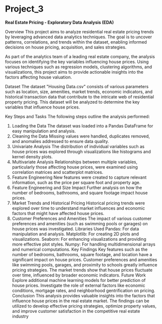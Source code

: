 # Project_3
**Real Estate Pricing - Exploratory Data Analysis (EDA)**

Overview
This project aims to analyze residential real estate pricing trends by leveraging advanced data analytics techniques. The goal is to uncover patterns, correlations, and trends within the dataset, enabling informed decisions on house pricing, acquisition, and sales strategies.

As part of the analytics team of a leading real estate company, the analysis focuses on identifying the key variables influencing house prices. Using various techniques such as regression models, clustering algorithms, and visualizations, this project aims to provide actionable insights into the factors affecting house valuation.

Dataset
The dataset "Housing Data.csv" consists of various parameters such as location, size, amenities, market trends, economic indicators, and historical transaction data that contribute to the intricate web of residential property pricing. This dataset will be analyzed to determine the key variables that influence house prices.

Key Steps and Tasks
The following steps outline the analysis performed:

1. Loading the Data
The dataset was loaded into a Pandas DataFrame for easy manipulation and analysis.
2. Cleaning the Data
Missing values were handled, duplicates removed, and anomalies addressed to ensure data quality.
3. Univariate Analysis
The distribution of individual variables such as house prices was explored through visualizations like histograms and kernel density plots.
4. Multivariate Analysis
Relationships between multiple variables, particularly those affecting house prices, were examined using correlation matrices and scatterplot matrices.
5. Feature Engineering
New features were created to capture relevant information, such as the price per square foot and property age.
6. Feature Engineering and Size Impact
Further analysis on how the number of bedrooms, bathrooms, and square footage impact house prices.
7. Market Trends and Historical Pricing
Historical pricing trends were explored over time to understand market influences and economic factors that might have affected house prices.
8. Customer Preferences and Amenities
The impact of various customer preferences and amenities (such as swimming pools or garages) on house prices was investigated.
Libraries Used
Pandas: For data manipulation and analysis.
Matplotlib: For creating 2D plots and visualizations.
Seaborn: For enhancing visualizations and providing more effective plot styles.
Numpy: For handling multidimensional arrays and numerical computations.
Key Findings
Key features such as the number of bedrooms, bathrooms, square footage, and location have a significant impact on house prices.
Customer preferences and amenities like swimming pools, garages, and proximity to schools greatly influence pricing strategies.
The market trends show that house prices fluctuate over time, influenced by broader economic indicators.
Future Work
Explore additional machine learning models for better prediction of house prices.
Investigate the role of external factors like economic conditions, mortgage rates, and neighborhood gentrification on pricing.
Conclusion
This analysis provides valuable insights into the factors that influence house prices in the real estate market. The findings can be utilized to develop effective pricing strategies, optimize property values, and improve customer satisfaction in the competitive real estate industry
